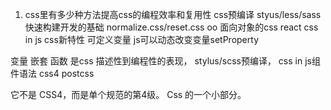 1. css里有多少种方法提高css的编程效率和复用性
  css预编译 styus/less/sass
  快速构建开发的基础  normalize.css/reset.css
  oo  面向对象的css
  react css in js
  css新特性  可定义变量  js可以动态改变变量setProperty

  变量 嵌套 函数 是css 描述性到编程性的表现， stylus/scss预编译， css in js组件语法   css4   postcss

  它不是 CSS4，而是单个规范的第4级。 Css 的一个小部分。



